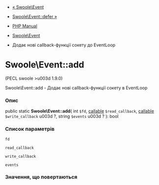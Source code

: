 - [« Swoole\Event](class.swoole-event.md)
- [Swoole\Event::defer »](swoole-event.defer.md)

- [PHP Manual](index.md)
- [Swoole\Event](class.swoole-event.md)
- Додає нові callback-функції сокету до EventLoop

# Swoole\Event::add

(PECL swoole \>u003d 1.9.0)

Swoole\Event::add - Додає нові callback-функції сокету в EventLoop

### Опис

public static **Swoole\Event::add**(
int `$fd`,
[callable](language.types.callable.md) `$read_callback`,
[callable](language.types.callable.md) `$write_callback` u003d ?,
string `$events` u003d ?
): bool

### Список параметрів

`fd`

`read_callback`

`write_callback`

`events`

### Значення, що повертаються
